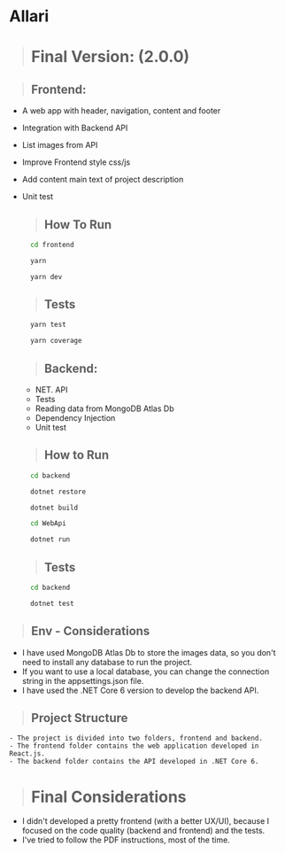 # Allari 

># Final Version: (2.0.0)

> ## Frontend:
- A web app with header, navigation, content and footer
- Integration with Backend API
- List images from API
- Improve Frontend style css/js
- Add content main text of project description
- Unit test

  > ## How To Run
    ```cmd
      cd frontend

      yarn

      yarn dev
    ```

  >## Tests

  ```cmd
    yarn test

    yarn coverage
  ```

  > ## Backend:
  - NET. API
  - Tests
  - Reading data from MongoDB Atlas Db
  - Dependency Injection
  - Unit test


  >## How to Run
    ```cmd
      cd backend

      dotnet restore

      dotnet build

      cd WebApi

      dotnet run

    ```

  >## Tests
    ```cmd
      cd backend

      dotnet test
    ```

> ## Env - Considerations

  - I have used MongoDB Atlas Db to store the images data, so you don't need to install any database to run the project.
  - If you want to use a local database, you can change the connection string in the appsettings.json file.
  - I have used the .NET Core 6 version to develop the backend API.

> ## Project Structure
  
    - The project is divided into two folders, frontend and backend.
    - The frontend folder contains the web application developed in React.js.
    - The backend folder contains the API developed in .NET Core 6.


> # Final Considerations
- I didn't developed a pretty frontend (with a better UX/UI), because I focused on the code quality (backend and frontend) and the tests.
- I've tried to follow the PDF instructions, most of the time.